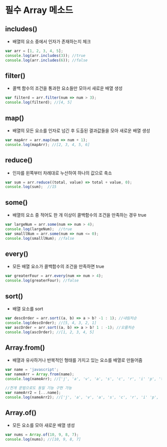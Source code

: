 # 필수 Array 메소드

## includes() 
- 배열의 요소 중에서 인자가 존재하는지 체크
```javascript
var arr = [1, 2, 3, 4, 5];
console.log(arr.includes(3)); //true
console.log(arr.includes(6)); //false
```

## filter() 
- 콜백 함수의 조건을 통과한 요소들만 모아서 새로운 배열 생성
```javascript
var filterd = arr.filter(num => num > 3);
console.log(filterd); //[4, 5]
```

## map()
- 배열의 모든 요소를 인자로 넘긴 후 도출된 결과값들을 모아 새로운 배열 생성
```javascript
var mapArr = arr.map(num => num + 1);
console.log(mapArr); //[2, 3, 4, 5, 6]
```

## reduce() 
- 인자를 왼쪽부터 차례대로 누산하여 하나의 값으로 축소
```javascript
var sum = arr.reduce((total, value) => total + value, 0);
console.log(sum);  //15
```

## some() 
- 배열의 요소 중 적어도 한 개 이상이 콜백함수의 조건을 만족하는 경우 true
```javascript
var largeNum = arr.some(num => num > 4);
console.log(largeNum);  //true
var smalllNum = arr.some(num => num <= 0);
console.log(smalllNum); //false
```

## every() 
- 모든 배열 요소가 콜백함수의 조건을 만족하면 true
```javascript
var greaterFour = arr.every(num => num > 4);
console.log(greaterFour); //false
```

## sort()
- 배열 요소를 sort 
```javascript
var descOrder = arr.sort((a, b) => a > b? -1 : 1); //내림차순
console.log(descOrder); //[5, 4, 3, 2, 1]
var ascOrder = arr.sort((a, b) => a > b? 1 : -1); //오름차순
console.log(ascOrder); //[1, 2, 3, 4, 5]
```

## Array.from() 
- 배열과 유사하거나 반복적인 형태를 가지고 있는 요소를 배열로 만들어줌
```javascript
var name = 'javascript';
var nameArr = Array.from(name);
console.log(nameArr); //['j', 'a', 'v', 'a', 's', 'c', 'r', 'i' 'p', 't']

//전개 문법으로도 동일 기능 구현 가능
var nameArr2 = [...name];
console.log(nameArr2); //['j', 'a', 'v', 'a', 's', 'c', 'r', 'i' 'p', 't']
```

## Array.of() 
- 모든 요소를 모아 새로운 배열 생성
```javascript
var nums = Array.of(10, 9, 8, 7);
console.log(nums); //[10, 9, 8, 7]
```